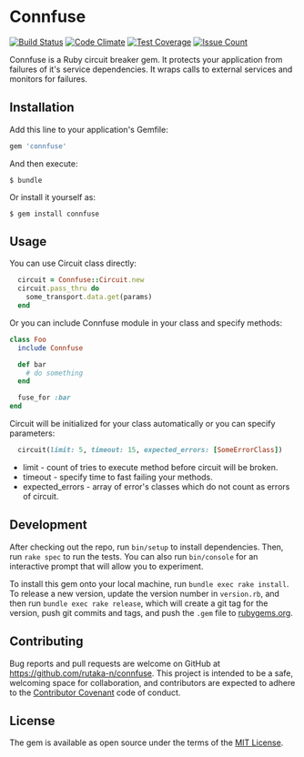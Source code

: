 # Connfuse

[![Build Status](https://travis-ci.org/rutaka-n/connfuse.svg?branch=master)](https://travis-ci.org/rutaka-n/connfuse) [![Code Climate](https://codeclimate.com/github/rutaka-n/connfuse/badges/gpa.svg)](https://codeclimate.com/github/rutaka-n/connfuse) [![Test Coverage](https://codeclimate.com/github/rutaka-n/connfuse/badges/coverage.svg)](https://codeclimate.com/github/rutaka-n/connfuse/coverage) [![Issue Count](https://codeclimate.com/github/rutaka-n/connfuse/badges/issue_count.svg)](https://codeclimate.com/github/rutaka-n/connfuse)

Connfuse is a Ruby circuit breaker gem. It protects your application from failures of it's service dependencies. It wraps calls to external services and monitors for failures.

## Installation

Add this line to your application's Gemfile:

```ruby
gem 'connfuse'
```

And then execute:

    $ bundle

Or install it yourself as:

    $ gem install connfuse

## Usage

You can use Circuit class directly:
```ruby
  circuit = Connfuse::Circuit.new
  circuit.pass_thru do
    some_transport.data.get(params)
  end
```
Or you can include Connfuse module in your class and specify methods:
```ruby
class Foo
  include Connfuse

  def bar
    # do something
  end

  fuse_for :bar
end
```
Circuit will be initialized for your class automatically
or you can specify parameters:
```ruby
  circuit(limit: 5, timeout: 15, expected_errors: [SomeErrorClass])
```
 - limit - count of tries to execute method before circuit will be broken.
 - timeout - specify time to fast failing your methods.
 - expected_errors - array of error's classes which do not count as errors of circuit.

## Development

After checking out the repo, run `bin/setup` to install dependencies. Then, run `rake spec` to run the tests. You can also run `bin/console` for an interactive prompt that will allow you to experiment.

To install this gem onto your local machine, run `bundle exec rake install`. To release a new version, update the version number in `version.rb`, and then run `bundle exec rake release`, which will create a git tag for the version, push git commits and tags, and push the `.gem` file to [rubygems.org](https://rubygems.org).

## Contributing

Bug reports and pull requests are welcome on GitHub at https://github.com/rutaka-n/connfuse. This project is intended to be a safe, welcoming space for collaboration, and contributors are expected to adhere to the [Contributor Covenant](http://contributor-covenant.org) code of conduct.


## License

The gem is available as open source under the terms of the [MIT License](http://opensource.org/licenses/MIT).

